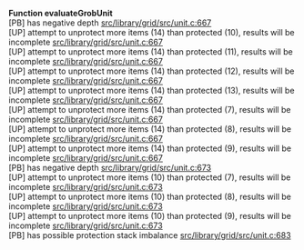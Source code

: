   
__Function evaluateGrobUnit__  
  [PB] has negative depth [src/library/grid/src/unit.c:667](https://github.com/wch/r-source/blob/f592a4850a1f33b1627f6bab81b37076a961e98e/src/library/grid/src/unit.c/#L667)  
  [UP] attempt to unprotect more items (14) than protected (10), results will be incomplete [src/library/grid/src/unit.c:667](https://github.com/wch/r-source/blob/f592a4850a1f33b1627f6bab81b37076a961e98e/src/library/grid/src/unit.c/#L667)  
  [UP] attempt to unprotect more items (14) than protected (11), results will be incomplete [src/library/grid/src/unit.c:667](https://github.com/wch/r-source/blob/f592a4850a1f33b1627f6bab81b37076a961e98e/src/library/grid/src/unit.c/#L667)  
  [UP] attempt to unprotect more items (14) than protected (12), results will be incomplete [src/library/grid/src/unit.c:667](https://github.com/wch/r-source/blob/f592a4850a1f33b1627f6bab81b37076a961e98e/src/library/grid/src/unit.c/#L667)  
  [UP] attempt to unprotect more items (14) than protected (13), results will be incomplete [src/library/grid/src/unit.c:667](https://github.com/wch/r-source/blob/f592a4850a1f33b1627f6bab81b37076a961e98e/src/library/grid/src/unit.c/#L667)  
  [UP] attempt to unprotect more items (14) than protected (7), results will be incomplete [src/library/grid/src/unit.c:667](https://github.com/wch/r-source/blob/f592a4850a1f33b1627f6bab81b37076a961e98e/src/library/grid/src/unit.c/#L667)  
  [UP] attempt to unprotect more items (14) than protected (8), results will be incomplete [src/library/grid/src/unit.c:667](https://github.com/wch/r-source/blob/f592a4850a1f33b1627f6bab81b37076a961e98e/src/library/grid/src/unit.c/#L667)  
  [UP] attempt to unprotect more items (14) than protected (9), results will be incomplete [src/library/grid/src/unit.c:667](https://github.com/wch/r-source/blob/f592a4850a1f33b1627f6bab81b37076a961e98e/src/library/grid/src/unit.c/#L667)  
  [PB] has negative depth [src/library/grid/src/unit.c:673](https://github.com/wch/r-source/blob/f592a4850a1f33b1627f6bab81b37076a961e98e/src/library/grid/src/unit.c/#L673)  
  [UP] attempt to unprotect more items (10) than protected (7), results will be incomplete [src/library/grid/src/unit.c:673](https://github.com/wch/r-source/blob/f592a4850a1f33b1627f6bab81b37076a961e98e/src/library/grid/src/unit.c/#L673)  
  [UP] attempt to unprotect more items (10) than protected (8), results will be incomplete [src/library/grid/src/unit.c:673](https://github.com/wch/r-source/blob/f592a4850a1f33b1627f6bab81b37076a961e98e/src/library/grid/src/unit.c/#L673)  
  [UP] attempt to unprotect more items (10) than protected (9), results will be incomplete [src/library/grid/src/unit.c:673](https://github.com/wch/r-source/blob/f592a4850a1f33b1627f6bab81b37076a961e98e/src/library/grid/src/unit.c/#L673)  
  [PB] has possible protection stack imbalance [src/library/grid/src/unit.c:683](https://github.com/wch/r-source/blob/f592a4850a1f33b1627f6bab81b37076a961e98e/src/library/grid/src/unit.c/#L683)  
